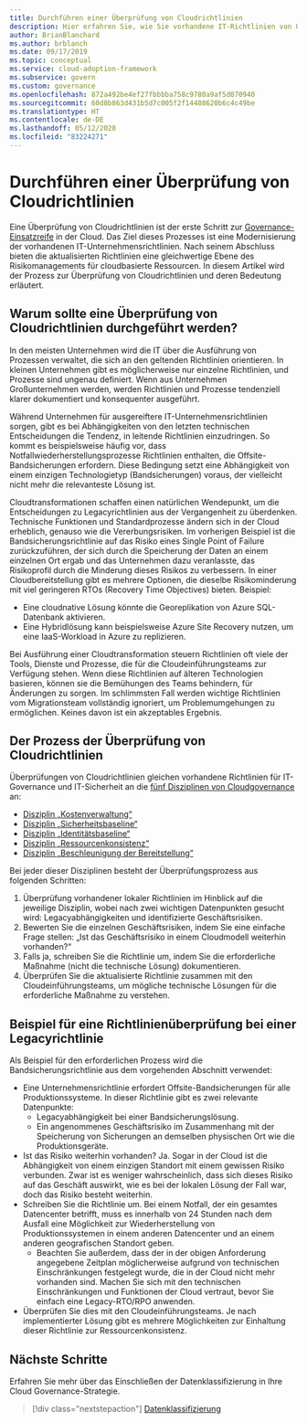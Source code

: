 ```yaml
---
title: Durchführen einer Überprüfung von Cloudrichtlinien
description: Hier erfahren Sie, wie Sie vorhandene IT-Richtlinien von Unternehmen modernisieren, um ein gleichwertiges Risikomanagement für cloudbasierte Ressourcen bereitzustellen.
author: BrianBlanchard
ms.author: brblanch
ms.date: 09/17/2019
ms.topic: conceptual
ms.service: cloud-adoption-framework
ms.subservice: govern
ms.custom: governance
ms.openlocfilehash: 872a492be4ef27fbbbba758c9780a9af5d070940
ms.sourcegitcommit: 60d8b863d431b5d7c005f2f14488620b6c4c49be
ms.translationtype: HT
ms.contentlocale: de-DE
ms.lasthandoff: 05/12/2020
ms.locfileid: "83224271"
---
```

<!-- markdownlint-disable MD026 -->

# <a name="conduct-a-cloud-policy-review"></a>Durchführen einer Überprüfung von Cloudrichtlinien

Eine Überprüfung von Cloudrichtlinien ist der erste Schritt zur [Governance-Einsatzreife](../index.md) in der Cloud. Das Ziel dieses Prozesses ist eine Modernisierung der vorhandenen IT-Unternehmensrichtlinien. Nach seinem Abschluss bieten die aktualisierten Richtlinien eine gleichwertige Ebene des Risikomanagements für cloudbasierte Ressourcen. In diesem Artikel wird der Prozess zur Überprüfung von Cloudrichtlinien und deren Bedeutung erläutert.

## <a name="why-perform-a-cloud-policy-review"></a>Warum sollte eine Überprüfung von Cloudrichtlinien durchgeführt werden?

In den meisten Unternehmen wird die IT über die Ausführung von Prozessen verwaltet, die sich an den geltenden Richtlinien orientieren. In kleinen Unternehmen gibt es möglicherweise nur einzelne Richtlinien, und Prozesse sind ungenau definiert. Wenn aus Unternehmen Großunternehmen werden, werden Richtlinien und Prozesse tendenziell klarer dokumentiert und konsequenter ausgeführt.

Während Unternehmen für ausgereiftere IT-Unternehmensrichtlinien sorgen, gibt es bei Abhängigkeiten von den letzten technischen Entscheidungen die Tendenz, in leitende Richtlinien einzudringen. So kommt es beispielsweise häufig vor, dass Notfallwiederherstellungsprozesse Richtlinien enthalten, die Offsite-Bandsicherungen erfordern. Diese Bedingung setzt eine Abhängigkeit von einem einzigen Technologietyp (Bandsicherungen) voraus, der vielleicht nicht mehr die relevanteste Lösung ist.

Cloudtransformationen schaffen einen natürlichen Wendepunkt, um die Entscheidungen zu Legacyrichtlinien aus der Vergangenheit zu überdenken. Technische Funktionen und Standardprozesse ändern sich in der Cloud erheblich, genauso wie die Vererbungsrisiken. Im vorherigen Beispiel ist die Bandsicherungsrichtlinie auf das Risiko eines Single Point of Failure zurückzuführen, der sich durch die Speicherung der Daten an einem einzelnen Ort ergab und das Unternehmen dazu veranlasste, das Risikoprofil durch die Minderung dieses Risikos zu verbessern. In einer Cloudbereitstellung gibt es mehrere Optionen, die dieselbe Risikominderung mit viel geringeren RTOs (Recovery Time Objectives) bieten. Beispiel:

- Eine cloudnative Lösung könnte die Georeplikation von Azure SQL-Datenbank aktivieren.
- Eine Hybridlösung kann beispielsweise Azure Site Recovery nutzen, um eine IaaS-Workload in Azure zu replizieren.

Bei Ausführung einer Cloudtransformation steuern Richtlinien oft viele der Tools, Dienste und Prozesse, die für die Cloudeinführungsteams zur Verfügung stehen. Wenn diese Richtlinien auf älteren Technologien basieren, können sie die Bemühungen des Teams behindern, für Änderungen zu sorgen. Im schlimmsten Fall werden wichtige Richtlinien vom Migrationsteam vollständig ignoriert, um Problemumgehungen zu ermöglichen. Keines davon ist ein akzeptables Ergebnis.

## <a name="the-cloud-policy-review-process"></a>Der Prozess der Überprüfung von Cloudrichtlinien

Überprüfungen von Cloudrichtlinien gleichen vorhandene Richtlinien für IT-Governance und IT-Sicherheit an die [fünf Disziplinen von Cloudgovernance](../index.md) an:

- [Disziplin „Kostenverwaltung“](../cost-management/index.md)
- [Disziplin „Sicherheitsbaseline“](../security-baseline/index.md)
- [Disziplin „Identitätsbaseline“](../identity-baseline/index.md)
- [Disziplin „Ressourcenkonsistenz“](../resource-consistency/index.md)
- [Disziplin „Beschleunigung der Bereitstellung“](../deployment-acceleration/index.md)

Bei jeder dieser Disziplinen besteht der Überprüfungsprozess aus folgenden Schritten:

1. Überprüfung vorhandener lokaler Richtlinien im Hinblick auf die jeweilige Disziplin, wobei nach zwei wichtigen Datenpunkten gesucht wird: Legacyabhängigkeiten und identifizierte Geschäftsrisiken.
2. Bewerten Sie die einzelnen Geschäftsrisiken, indem Sie eine einfache Frage stellen: „Ist das Geschäftsrisiko in einem Cloudmodell weiterhin vorhanden?“
3. Falls ja, schreiben Sie die Richtlinie um, indem Sie die erforderliche Maßnahme (nicht die technische Lösung) dokumentieren.
4. Überprüfen Sie die aktualisierte Richtlinie zusammen mit den Cloudeinführungsteams, um mögliche technische Lösungen für die erforderliche Maßnahme zu verstehen.

## <a name="example-of-a-policy-review-for-a-legacy-policy"></a>Beispiel für eine Richtlinienüberprüfung bei einer Legacyrichtlinie

Als Beispiel für den erforderlichen Prozess wird die Bandsicherungsrichtlinie aus dem vorgehenden Abschnitt verwendet:

- Eine Unternehmensrichtlinie erfordert Offsite-Bandsicherungen für alle Produktionssysteme. In dieser Richtlinie gibt es zwei relevante Datenpunkte:
  - Legacyabhängigkeit bei einer Bandsicherungslösung.
  - Ein angenommenes Geschäftsrisiko im Zusammenhang mit der Speicherung von Sicherungen an demselben physischen Ort wie die Produktionsgeräte.
- Ist das Risiko weiterhin vorhanden? Ja. Sogar in der Cloud ist die Abhängigkeit von einem einzigen Standort mit einem gewissen Risiko verbunden. Zwar ist es weniger wahrscheinlich, dass sich dieses Risiko auf das Geschäft auswirkt, wie es bei der lokalen Lösung der Fall war, doch das Risiko besteht weiterhin.
- Schreiben Sie die Richtlinie um. Bei einem Notfall, der ein gesamtes Datencenter betrifft, muss es innerhalb von 24 Stunden nach dem Ausfall eine Möglichkeit zur Wiederherstellung von Produktionssystemen in einem anderen Datencenter und an einem anderen geografischen Standort geben.
  - Beachten Sie außerdem, dass der in der obigen Anforderung angegebene Zeitplan möglicherweise aufgrund von technischen Einschränkungen festgelegt wurde, die in der Cloud nicht mehr vorhanden sind. Machen Sie sich mit den technischen Einschränkungen und Funktionen der Cloud vertraut, bevor Sie einfach eine Legacy-RTO/RPO anwenden.
- Überprüfen Sie dies mit den Cloudeinführungsteams. Je nach implementierter Lösung gibt es mehrere Möglichkeiten zur Einhaltung dieser Richtlinie zur Ressourcenkonsistenz.

## <a name="next-steps"></a>Nächste Schritte

Erfahren Sie mehr über das Einschließen der Datenklassifizierung in Ihre Cloud Governance-Strategie.

> [!div class="nextstepaction"]
> [Datenklassifizierung](./data-classification.md)
